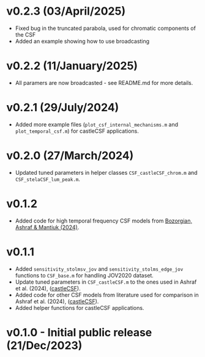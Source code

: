 # v0.2.3 (03/April/2025)
* Fixed bug in the truncated parabola, used for chromatic components of the CSF
* Added an example showing how to use broadcasting

# v0.2.2 (11/January/2025)
* All paramers are now broadcasted - see README.md for more details.

# v0.2.1 (29/July/2024)
* Added more example files (`plot_csf_internal_mechanisms.m` and `plot_temporal_csf.m`) for castleCSF applications.

# v0.2.0 (27/March/2024)
* Updated tuned parameters in helper classes `CSF_castleCSF_chrom.m` and `CSF_stelaCSF_lum_peak.m`.

# v0.1.2
* Added code for high temporal frequency CSF models from [Bozorgian, Ashraf & Mantiuk (2024)](https://library.imaging.org/ei/articles/36/11/HVEI-209). 

# v0.1.1 
* Added `sensitivity_stolmsv_jov` and `sensitivity_stolms_edge_jov` functions to `CSF_base.m` for handling JOV2020 dataset.
* Update tuned parameters in `CSF_castleCSF.m` to the ones used in Ashraf et al. (2024), ([castleCSF](http://dx.doi.org/10.1167/jov.24.4.5)).
* Added code for other CSF models from literature used for comparison in Ashraf et al. (2024), ([castleCSF](http://dx.doi.org/10.1167/jov.24.4.5)).
* Added helper functions for castleCSF applications.

# v0.1.0 - Initial public release (21/Dec/2023)
